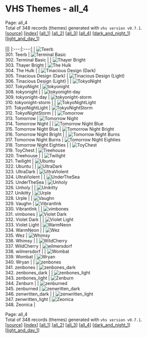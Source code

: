 # VHS Themes - all_4

Page: all_4<br>
Total of 348 records (themes) generated with `vhs version v0.7.1`.<br>
[[source](../../main)] [[index](page_index.md)] [[all_1](page_all_1.md)] [[all_2](page_all_2.md)] [[all_3](page_all_3.md)] [[all_4](page_all_4.md)] [[dark_and_night_1](page_dark_and_night_1.md)] [[light_and_day_1](page_light_and_day_1.md)]
<br>
<br>
|||
|:---:|:---:|
| ![Teerb](../records/301%20Teerb.gif)<br>301. Teerb | ![Terminal Basic](../records/302%20Terminal%20Basic.gif)<br>302. Terminal Basic |
| ![Thayer Bright](../records/303%20Thayer%20Bright.gif)<br>303. Thayer Bright | ![The Hulk](../records/304%20The%20Hulk.gif)<br>304. The Hulk |
| ![Tinacious Design (Dark)](../records/305%20Tinacious%20Design%20(Dark).gif)<br>305. Tinacious Design (Dark) | ![Tinacious Design (Light)](../records/306%20Tinacious%20Design%20(Light).gif)<br>306. Tinacious Design (Light) |
| ![TokyoNight](../records/307%20TokyoNight.gif)<br>307. TokyoNight | ![tokyonight](../records/308%20tokyonight.gif)<br>308. tokyonight |
| ![tokyonight-day](../records/309%20tokyonight-day.gif)<br>309. tokyonight-day | ![tokyonight-storm](../records/310%20tokyonight-storm.gif)<br>310. tokyonight-storm |
| ![TokyoNightLight](../records/311%20TokyoNightLight.gif)<br>311. TokyoNightLight | ![TokyoNightStorm](../records/312%20TokyoNightStorm.gif)<br>312. TokyoNightStorm |
| ![Tomorrow](../records/313%20Tomorrow.gif)<br>313. Tomorrow | ![Tomorrow Night](../records/314%20Tomorrow%20Night.gif)<br>314. Tomorrow Night |
| ![Tomorrow Night Blue](../records/315%20Tomorrow%20Night%20Blue.gif)<br>315. Tomorrow Night Blue | ![Tomorrow Night Bright](../records/316%20Tomorrow%20Night%20Bright.gif)<br>316. Tomorrow Night Bright |
| ![Tomorrow Night Burns](../records/317%20Tomorrow%20Night%20Burns.gif)<br>317. Tomorrow Night Burns | ![Tomorrow Night Eighties](../records/318%20Tomorrow%20Night%20Eighties.gif)<br>318. Tomorrow Night Eighties |
| ![ToyChest](../records/319%20ToyChest.gif)<br>319. ToyChest | ![Treehouse](../records/320%20Treehouse.gif)<br>320. Treehouse |
| ![Twilight](../records/321%20Twilight.gif)<br>321. Twilight | ![Ubuntu](../records/322%20Ubuntu.gif)<br>322. Ubuntu |
| ![UltraDark](../records/323%20UltraDark.gif)<br>323. UltraDark | ![UltraViolent](../records/324%20UltraViolent.gif)<br>324. UltraViolent |
| ![UnderTheSea](../records/325%20UnderTheSea.gif)<br>325. UnderTheSea | ![Unholy](../records/326%20Unholy.gif)<br>326. Unholy |
| ![Unikitty](../records/327%20Unikitty.gif)<br>327. Unikitty | ![Urple](../records/328%20Urple.gif)<br>328. Urple |
| ![Vaughn](../records/329%20Vaughn.gif)<br>329. Vaughn | ![VibrantInk](../records/330%20VibrantInk.gif)<br>330. VibrantInk |
| ![vimbones](../records/331%20vimbones.gif)<br>331. vimbones | ![Violet Dark](../records/332%20Violet%20Dark.gif)<br>332. Violet Dark |
| ![Violet Light](../records/333%20Violet%20Light.gif)<br>333. Violet Light | ![WarmNeon](../records/334%20WarmNeon.gif)<br>334. WarmNeon |
| ![Wez](../records/335%20Wez.gif)<br>335. Wez | ![Whimsy](../records/336%20Whimsy.gif)<br>336. Whimsy |
| ![WildCherry](../records/337%20WildCherry.gif)<br>337. WildCherry | ![wilmersdorf](../records/338%20wilmersdorf.gif)<br>338. wilmersdorf |
| ![Wombat](../records/339%20Wombat.gif)<br>339. Wombat | ![Wryan](../records/340%20Wryan.gif)<br>340. Wryan |
| ![zenbones](../records/341%20zenbones.gif)<br>341. zenbones | ![zenbones_dark](../records/342%20zenbones_dark.gif)<br>342. zenbones_dark |
| ![zenbones_light](../records/343%20zenbones_light.gif)<br>343. zenbones_light | ![Zenburn](../records/344%20Zenburn.gif)<br>344. Zenburn |
| ![zenburned](../records/345%20zenburned.gif)<br>345. zenburned | ![zenwritten_dark](../records/346%20zenwritten_dark.gif)<br>346. zenwritten_dark |
| ![zenwritten_light](../records/347%20zenwritten_light.gif)<br>347. zenwritten_light | ![Zeonica](../records/348%20Zeonica.gif)<br>348. Zeonica |

Page: all_4<br>
Total of 348 records (themes) generated with `vhs version v0.7.1`.<br>
[[source](../../main)] [[index](page_index.md)] [[all_1](page_all_1.md)] [[all_2](page_all_2.md)] [[all_3](page_all_3.md)] [[all_4](page_all_4.md)] [[dark_and_night_1](page_dark_and_night_1.md)] [[light_and_day_1](page_light_and_day_1.md)]